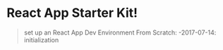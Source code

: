 React App Starter Kit!
======================
>set up an React App Dev Environment From Scratch:
>-2017-07-14: initialization
